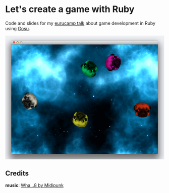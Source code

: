 Let's create a game with Ruby
==

Code and slides for my [eurucamp talk](http://2014.eurucamp.org/speakers/#rin-rauber) about game development in Ruby using [Gosu](http://www.libgosu.org/).

![Pugs in Space!](/pugs_in_space.png)

Credits
-------------
**music**: [Wha...8 by Midipunk](https://soundcloud.com/midipunk/wha)